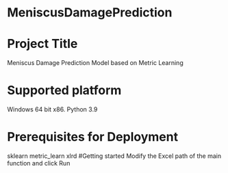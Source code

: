 # MeniscusDamagePrediction
# Project Title
Meniscus Damage Prediction Model based on Metric Learning
# Supported platform
Windows 64 bit x86.
Python 3.9
# Prerequisites for Deployment
sklearn
metric_learn
xlrd
#Getting started
Modify the Excel path of the main function and click Run

